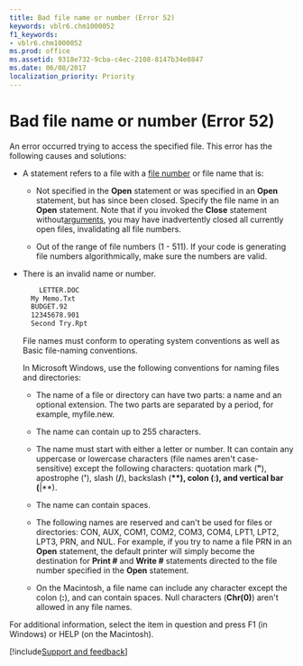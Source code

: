 ```yaml
---
title: Bad file name or number (Error 52)
keywords: vblr6.chm1000052
f1_keywords:
- vblr6.chm1000052
ms.prod: office
ms.assetid: 9318e732-9cba-c4ec-2108-8147b34e0847
ms.date: 06/08/2017
localization_priority: Priority
---
```



# Bad file name or number (Error 52)

An error occurred trying to access the specified file. This error has the following causes and solutions:

- A statement refers to a file with a [file number](../../Glossary/vbe-glossary.md#file-number) or file name that is:
    
  - Not specified in the **Open** statement or was specified in an **Open** statement, but has since been closed. Specify the file name in an **Open** statement. Note that if you invoked the **Close** statement without[arguments](../../Glossary/vbe-glossary.md#argument), you may have inadvertently closed all currently open files, invalidating all file numbers.
    
  - Out of the range of file numbers (1 - 511). If your code is generating file numbers algorithmically, make sure the numbers are valid.
    
  
- There is an invalid name or number.
    
  ```vb
      LETTER.DOC 
    My Memo.Txt 
    BUDGET.92 
    12345678.901 
    Second Try.Rpt 

  ```

  File names must conform to operating system conventions as well as Basic file-naming conventions. 
  
  In Microsoft Windows, use the following conventions for naming files and directories:

  - The name of a file or directory can have two parts: a name and an optional extension. The two parts are separated by a period, for example, myfile.new.
    
  - The name can contain up to 255 characters.
    
  - The name must start with either a letter or number. It can contain any uppercase or lowercase characters (file names aren't case-sensitive) except the following characters: quotation mark (**"**), apostrophe (**'**), slash (**/**), backslash (**\**), colon (**:**), and vertical bar (**|**).
    
  - The name can contain spaces.
    
  - The following names are reserved and can't be used for files or directories: CON, AUX, COM1, COM2, COM3, COM4, LPT1, LPT2, LPT3, PRN, and NUL. For example, if you try to name a file PRN in an **Open** statement, the default printer will simply become the destination for **Print #** and **Write #** statements directed to the file number specified in the **Open** statement.
    
  - On the Macintosh, a file name can include any character except the colon (**:**), and can contain spaces. Null characters (**Chr(0)**) aren't allowed in any file names.
    

For additional information, select the item in question and press F1 (in Windows) or HELP (on the Macintosh).

[!include[Support and feedback](~/includes/feedback-boilerplate.md)]

